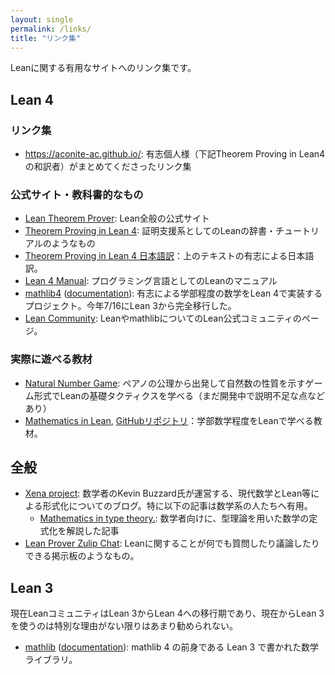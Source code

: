 ```yaml
---
layout: single
permalink: /links/
title: "リンク集"
---
```


Leanに関する有用なサイトへのリンク集です。

## Lean 4

### リンク集
- <https://aconite-ac.github.io/>: 有志個人様（下記Theorem Proving in Lean4の和訳者）がまとめてくださったリンク集

### 公式サイト・教科書的なもの
- [Lean Theorem Prover](https://leanprover.github.io/): Lean全般の公式サイト
- [Theorem Proving in Lean 4](https://leanprover.github.io/theorem_proving_in_lean4/): 証明支援系としてのLeanの辞書・チュートリアルのようなもの
- [Theorem Proving in Lean 4 日本語訳](https://aconite-ac.github.io/theorem_proving_in_lean4_ja/)：上のテキストの有志による日本語訳。
- [Lean 4 Manual](https://leanprover.github.io/lean4/doc/): プログラミング言語としてのLeanのマニュアル
- [mathlib4](https://github.com/leanprover-community/mathlib4) ([documentation](https://leanprover-community.github.io/mathlib4_docs/)): 有志による学部程度の数学をLean 4で実装するプロジェクト。今年7/16にLean 3から完全移行した。
- [Lean Community](https://leanprover-community.github.io/index.html): LeanやmathlibについてのLean公式コミュニティのページ。

### 実際に遊べる教材
- [Natural Number Game](https://adam.math.hhu.de/#/g/hhu-adam/NNG4): ペアノの公理から出発して自然数の性質を示すゲーム形式でLeanの基礎タクティクスを学べる（まだ開発中で説明不足な点などあり）
- [Mathematics in Lean](https://leanprover-community.github.io/mathematics_in_lean/), [GitHubリポジトリ](https://github.com/leanprover-community/mathematics_in_lean)：学部数学程度をLeanで学べる教材。

## 全般

- [Xena project](https://xenaproject.wordpress.com/): 数学者のKevin Buzzard氏が運営する、現代数学とLean等による形式化についてのブログ。特に以下の記事は数学系の人たちへ有用。
    - [Mathematics in type theory.](https://xenaproject.wordpress.com/2020/06/20/mathematics-in-type-theory/): 数学者向けに、型理論を用いた数学の定式化を解説した記事
- [Lean Prover Zulip Chat](https://leanprover.zulipchat.com/): Leanに関することが何でも質問したり議論したりできる掲示板のようなもの。

## Lean 3

現在LeanコミュニティはLean 3からLean 4への移行期であり、現在からLean 3を使うのは特別な理由がない限りはあまり勧められない。

- [mathlib](https://github.com/leanprover-community/mathlib) ([documentation](https://leanprover-community.github.io/mathlib_docs/)): mathlib 4 の前身である Lean 3 で書かれた数学ライブラリ。